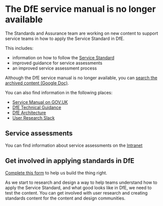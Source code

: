 # The DfE service manual is no longer available

The Standards and Assurance team are working on new content to support service teams in how to apply the Service Standard in DfE. 

This includes:

- information on how to follow the [Service Standard](https://www.gov.uk/service-manual/service-standard)
- improved guidance for service assessments
- an improved service assessment process 

Although the DfE service manual is no longer available, you can [search the archived content (Google Doc)](https://docs.google.com/document/d/1WzBVMhV9I5sf6Sz1-sVUVhkAxJ7NQfLfKj5AAVNzQ7A/edit#heading=h.jhr7311y2ec6).

You can also find information in the following places: 

- [Service Manual on GOV.UK](https://www.gov.uk/service-manual)
- [DfE Technical Guidance](https://technical-guidance.education.gov.uk/)
- [DfE Architecture](https://dfe-digital.github.io/architecture/common-components/#common-components)
- [User Research Slack](https://ukgovernmentdfe.slack.com/archives/C53D6R7SP)

## Service assessments

You can find information about service assessments on the [Intranet](https://educationgovuk.sharepoint.com/sites/ciog/Service%20Assessment%20Plus/Home.aspx)

## Get involved in applying standards in DfE 

[Complete this form]() to help us build the thing right. 

As we start to research and design a way to help teams understand how to apply the Service Standard, and what good looks like in DfE, we need to test the content. You can get involved with user research and creating standards content for the content and design communities.

